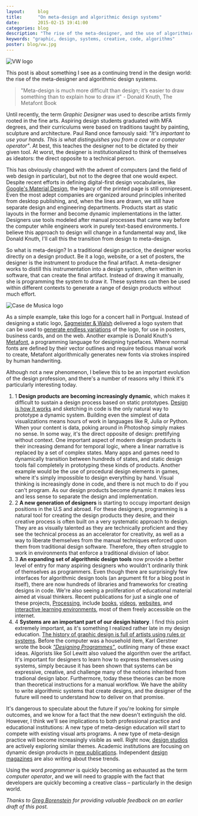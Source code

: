 ```yaml
---
layout:     blog
title:      "On meta-design and algorithmic design systems"
date:       2015-02-15 19:41:00
categories: blog
description: "The rise of the meta-designer, and the use of algorithmic design systems."
keywords: "graphic, design, systems, creative, code, algorithms"
poster: blog/vw.jpg
---
```


<div class="wide-750">
  <img src="{% asset_path blog/vw.jpg %}" alt="VW logo" />
</div>

This post is about something I see as a continuing trend in the design world: the rise of the meta-designer and algorithmic design systems.

> "Meta-design is much more difficult than design; it’s easier to draw something than to explain how to draw it" - Donald Knuth, The Metafont Book

Until recently, the term *Graphic Designer* was used to describe artists firmly rooted in the fine arts. Aspiring design students graduated with MFA degrees, and their curriculums were based on traditions taught by painting, sculpture and architecture. Paul Rand once famously said: *"It's important to use your hands. This is what distinguishes you from a cow or a computer operator"*. At best, this teaches the designer not to be dictated by their given tool. At worst, the designer is institutionalized to think of themselves as ideators: the direct opposite to a technical person. 

This has obviously changed with the advent of computers (and the field of web design in particular), but not to the degree that one would expect. Despite recent efforts in defining digital-first design vocabularies, like [Google's Material Design](http://www.google.com/design/spec/material-design/introduction.html), the legacy of the printed page is still omnipresent. Even the most adept companies are organized around principles inherited from desktop publishing, and, when the lines are drawn, we still have separate design and engineering departments. Products start as static layouts in the former and become dynamic implementations in the latter. Designers use tools modeled after manual processes that came way before the computer while engineers work in purely text-based environments. I believe this approach to design will change in a fundamental way and, like Donald Knuth, I'll call this the transition from design to meta-design.

So what is meta-design? In a traditional design practice, the designer works directly on a design product. Be it a logo, website, or a set of posters, the designer is the instrument to produce the final artifact. A meta-designer works to distill this instrumentation into a design system, often written in software, that can create the final artifact. Instead of drawing it manually, she is programming the system to draw it. These systems can then be used within different contexts to generate a range of design products without much effort.

<div class="wide-750">
  <img src="{% asset_path blog/casa.jpg %}" alt="Case de Musica logo" />
</div>

As a simple example, take this logo for a concert hall in Portgual. Instead of designing a static logo, [Sagmeister & Walsh](http://www.sagmeisterwalsh.com/) delivered a logo system that can be used to [generate endless variations](http://www.sagmeisterwalsh.com/work/project/casa-da-musica-identity/) of the logo, for use in posters, business cards, and on the web. Another example is Donald Knuth's [Metafont](http://en.wikipedia.org/wiki/Metafont), a programming language for designing typefaces. Where normal fonts are defined by their vector outlines and require tedious manual work to create, Metafont algorithmically generates new fonts via strokes inspired by human handwriting.

Although not a new phenomenon, I believe this to be an important evolution of the design profession, and there's a number of reasons why I think it's particularly interesting today.

<ol class="bignums">

  <li>
    <span class="bignum">1</span>
    <strong>Design products are becoming increasingly dynamic</strong>, which makes it difficult to sustain a design process based on static prototypes. <a href="http://daringfireball.net/2012/02/walter_isaacson_steve_jobs">Design is how it works</a> and sketching in code is the only natural way to prototype a dynamic system. Building even the simplest of data visualizations means hours of work in languages like R, Julia or Python. When your content is data, poking around in Photoshop simply makes no sense. In some way, it's the direct opposite of design: prettifying without context. One important aspect of modern design products is their increasing demand for temporal logic, where a linear narrative is replaced by a set of complex states. Many apps and games need to dynamically transition between hundreds of states, and static design tools fail completely in prototyping these kinds of products. Another example would be the use of procedural design elements in games, where it's simply impossible to design everything by hand. Visual thinking is increasingly done in code, and there is not much to do if you can't program. As our design products become dynamic it makes less and less sense to separate the design and implementation.
  </li>

  <li>
    <span class="bignum">2</span>
    <strong>A new generation of designers</strong> is starting to occupy important design positions in the U.S and abroad. For these designers, programming is a natural tool for creating the design products they desire, and their creative process is often built on a very systematic approach to design. They are as visually talented as they are technically proficient and they see the technical process as an accelerator for creativity, as well as a way to liberate themselves from the manual techniques enforced upon them from traditional design software. Therefore, they often struggle to work in environments that enforce a traditional division of labor.
  </li>
  
  <li>
    <span class="bignum">3</span>
    <strong>An expanding set of algorithmic design tools</strong> now provide a better level of entry for many aspiring designers who wouldn't ordinarily think of themselves as programmers. Even though there are surprisingly few interfaces for algorithmic design tools (an argument fit for a blog post in itself), there are now hundreds of libraries and frameworks for creating designs in code. We're also seeing a proliferation of educational material aimed at visual thinkers. Recent publications for just a single one of these projects, <a href="https://processing.org/">Processing</a>, include <a href="http://www.amazon.com/Processing-Programming-Handbook-Designers-Artists/dp/026202828X/ref=sr_1_6?s=books&amp;ie=UTF8&amp;qid=1406934187&amp;sr=1-6&amp;keywords=processing">books</a>, <a href="http://icm.shiffman.net/0.0/">videos</a>, <a href="http://natureofcode.com/book">websites</a>, and <a href="http://hello.processing.org/">interactive learning environments</a>, most of them freely accessible on the internet.
  </li>

  <li>
    <span class="bignum">4</span>
    <strong>Systems are an important part of our design history</strong>. I find this point extremely important, as it's something I realized rather late in my design education. <a href="http://printingcode.runemadsen.com/lecture-intro/">The history of graphic design is full of artists using rules or systems</a>. Before the computer was a household item, Karl Gerstner wrote the book <em><a href="http://runemadsen.com/blog/karl-gerstner-designing-programmes/">"Designing Programmes"</a></em>, outlining many of these exact ideas. Algorists like Sol Lewitt also valued the algorithm over the artifact. It's important for designers to learn how to express themselves using systems, simply because it has been shown that systems can be expressive, creative, and challenge many of the notions inherited from tradional design labor. Furthermore, today these theories can be more than theoretical instructions for a manual workflow. We have the ability to write algorithmic systems that create designs, and the designer of the future will need to understand how to deliver on that promise.
  </li>

</ol>

It's dangerous to speculate about the future if you're looking for simple outcomes, and we know for a fact that the new doesn't extinguish the old. However, I think we'll see implications to both professional practice and educational institutions: A new type of meta-design education will start to compete with existing visual arts programs. A new type of meta-design practice will become increasingly visible as well. Right now, [design studios](http://www.sagmeisterwalsh.com) are actively exploring similar themes. Academic institutions are focusing on dynamic design products in [new publications](http://www.amazon.com/Dynamic-Identities-Cultural-Public-Context/dp/3037781637). Independent [design](http://www.dot-dot-dot.us/) [magazines](http://www.servinglibrary.org/) are also writing about these trends. 

Using the word *programmer* is quickly becoming as exhausted as the term *computer operator*, and we will need to grapple with the fact that developers are quickly becoming a creative class – particularly in the design world.

*Thanks to [Greg Borenstein](http://gregborenstein.com/) for providing valuable feedback on an earlier draft of this post.*




